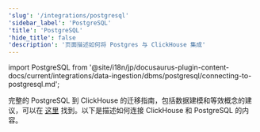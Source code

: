 ```yaml
---
'slug': '/integrations/postgresql'
'sidebar_label': 'PostgreSQL'
'title': 'PostgreSQL'
'hide_title': false
'description': '页面描述如何将 Postgres 与 ClickHouse 集成'
---
```


import PostgreSQL from '@site/i18n/jp/docusaurus-plugin-content-docs/current/integrations/data-ingestion/dbms/postgresql/connecting-to-postgresql.md';

完整的 PostgreSQL 到 ClickHouse 的迁移指南，包括数据建模和等效概念的建议，可以在 [这里](/migrations/postgresql/overview) 找到。以下是描述如何连接 ClickHouse 和 PostgreSQL 的内容。

<PostgreSQL/>
